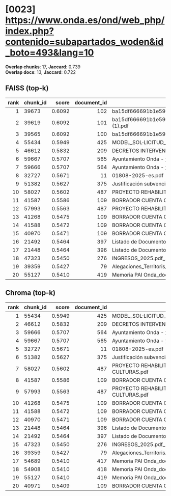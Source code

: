 # [0023] https://www.onda.es/ond/web_php/index.php?contenido=subapartados_woden&id_boto=493&lang=10

**Overlap chunks**: 17, **Jaccard**: 0.739  
**Overlap docs**: 13, **Jaccard**: 0.722

## FAISS (top-k)
rank | chunk_id | score | document_id | title
---:|---|---:|---:|---
1 | 39673 | 0.6092 | 102 | ba15df666691b1e5961b681667a3bb0ca296991924138.pdf.pdf
2 | 39619 | 0.6092 | 101 | ba15df666691b1e5961b681667a3bb0ca296991924138.pdf (1).pdf
3 | 39565 | 0.6092 | 100 | ba15df666691b1e5961b681667a3bb0ca296991924138.pdf
4 | 55434 | 0.5949 | 425 | MODEL_SOL·LICITUD_ESCOLETA_ESTIU_2025 (1).pdf
5 | 46612 | 0.5832 | 209 | DECRETOS INTERVENCIÓN 1S 2024.PDF
6 | 59667 | 0.5707 | 565 | Ayuntamiento Onda - www.onda.es
7 | 59666 | 0.5707 | 564 | Ayuntamiento Onda - www.onda.es
8 | 32727 | 0.5671 | 11 | 01808-2025-es.pdf
9 | 51382 | 0.5627 | 375 | Justificación subvención Onda.pdf
10 | 58027 | 0.5602 | 487 | PROYECTO REHABILITACION PARQUE TRES CULTURAS.pdf
11 | 41587 | 0.5586 | 109 | BORRADOR CUENTA GENERAL 2024 PARA WEB.pdf
12 | 57993 | 0.5563 | 487 | PROYECTO REHABILITACION PARQUE TRES CULTURAS.pdf
13 | 41268 | 0.5475 | 109 | BORRADOR CUENTA GENERAL 2024 PARA WEB.pdf
14 | 41588 | 0.5472 | 109 | BORRADOR CUENTA GENERAL 2024 PARA WEB.pdf
15 | 40970 | 0.5471 | 109 | BORRADOR CUENTA GENERAL 2024 PARA WEB.pdf
16 | 21492 | 0.5464 | 397 | Listado de Documento registro entre fechas.csv
17 | 21448 | 0.5464 | 396 | Listado de Documento registro 20250730_0929.csv
18 | 47323 | 0.5450 | 276 | INGRESOS_2025.pdf_1742285328954.pdf
19 | 39359 | 0.5427 | 79 | Alegaciones_Territoris_Innovadors_2025_OndaLab.docx
20 | 55127 | 0.5410 | 419 | Memoria PAI Onda_documento fiinal.docx (1).pdf

## Chroma (top-k)
rank | chunk_id | score | document_id | title
---:|---|---:|---:|---
1 | 55434 | 0.5949 | 425 | MODEL_SOL·LICITUD_ESCOLETA_ESTIU_2025 (1).pdf
2 | 46612 | 0.5832 | 209 | DECRETOS INTERVENCIÓN 1S 2024.PDF
3 | 59666 | 0.5707 | 564 | Ayuntamiento Onda - www.onda.es
4 | 59667 | 0.5707 | 565 | Ayuntamiento Onda - www.onda.es
5 | 32727 | 0.5671 | 11 | 01808-2025-es.pdf
6 | 51382 | 0.5627 | 375 | Justificación subvención Onda.pdf
7 | 58027 | 0.5602 | 487 | PROYECTO REHABILITACION PARQUE TRES CULTURAS.pdf
8 | 41587 | 0.5586 | 109 | BORRADOR CUENTA GENERAL 2024 PARA WEB.pdf
9 | 57993 | 0.5563 | 487 | PROYECTO REHABILITACION PARQUE TRES CULTURAS.pdf
10 | 41268 | 0.5475 | 109 | BORRADOR CUENTA GENERAL 2024 PARA WEB.pdf
11 | 41588 | 0.5472 | 109 | BORRADOR CUENTA GENERAL 2024 PARA WEB.pdf
12 | 40970 | 0.5471 | 109 | BORRADOR CUENTA GENERAL 2024 PARA WEB.pdf
13 | 21448 | 0.5464 | 396 | Listado de Documento registro 20250730_0929.csv
14 | 21492 | 0.5464 | 397 | Listado de Documento registro entre fechas.csv
15 | 47323 | 0.5450 | 276 | INGRESOS_2025.pdf_1742285328954.pdf
16 | 39359 | 0.5427 | 79 | Alegaciones_Territoris_Innovadors_2025_OndaLab.docx
17 | 54689 | 0.5410 | 417 | Memoria PAI Onda_documento fiinal.docx (1) (1).pdf
18 | 54908 | 0.5410 | 418 | Memoria PAI Onda_documento fiinal.docx (1) (2).pdf
19 | 55127 | 0.5410 | 419 | Memoria PAI Onda_documento fiinal.docx (1).pdf
20 | 40971 | 0.5409 | 109 | BORRADOR CUENTA GENERAL 2024 PARA WEB.pdf
